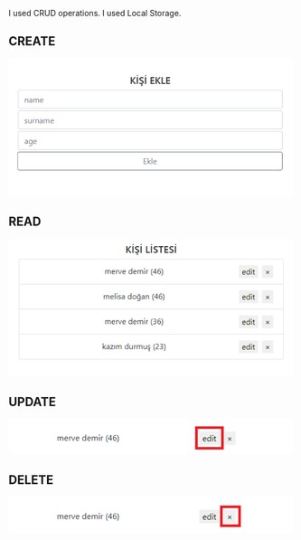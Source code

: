 I used CRUD operations.
I used Local Storage.

## CREATE
![image.png](/img/create.png)

## READ
![image.png](/img/read.png)

## UPDATE
![image.png](/img/update.png)

## DELETE
![image.png](/img/delete.png)
